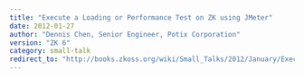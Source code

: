 ```yaml
---
title: "Execute a Loading or Performance Test on ZK using JMeter"
date: 2012-01-27
author: "Dennis Chen, Senior Engineer, Potix Corporation"
version: "ZK 6"
category: small-talk
redirect_to: "http://books.zkoss.org/wiki/Small_Talks/2012/January/Execute_a_Loading_or_Performance_Test_on_ZK_using_JMeter"
---
```

